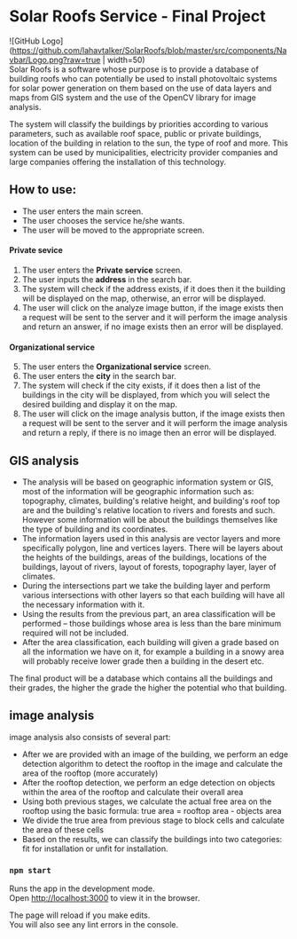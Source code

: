 # Solar Roofs Service - Final Project

![GitHub Logo](https://github.com/lahavtalker/SolarRoofs/blob/master/src/components/Navbar/Logo.png?raw=true | width=50)</br>
Solar Roofs is a software whose purpose is to provide a database of building roofs who can potentially be used to install photovoltaic systems for solar power generation on them based on the use of data layers and maps from GIS system and the use of the OpenCV library for image analysis.

The system will classify the buildings by priorities according to various parameters, such as available roof space, public or private buildings, location of the building in relation to the sun, the type of roof and more.
This system can be used by municipalities, electricity provider companies and large companies offering the installation of this technology.

## How to use:

- The user enters the main screen.
- The user chooses the service he/she wants.
- The user will be moved to the appropriate screen.

#### Private sevice

1. The user enters the **Private service** screen.
2. The user inputs the **address** in the search bar.
3. The system will check if the address exists, if it does then it the building will be displayed on the map, otherwise, an error will be displayed.
4. The user will click on the analyze image button, if the image exists then a request will be sent to the server and it will perform the image analysis and return an answer, if no image exists then an error will be displayed.

#### Organizational service

5. The user enters the **Organizational service** screen.
6. The user enters the **city** in the search bar.
7. The system will check if the city exists, if it does then a list of the buildings in the city will be displayed, from which you will select the desired building and display it on the map.
8. The user will click on the image analysis button, if the image exists then a request will be sent to the server and it will perform the image analysis and return a reply, if there is no image then an error will be displayed.

## GIS analysis

- The analysis will be based on geographic information system or GIS, most of the information will be geographic information such as: topography, climates, building's relative height, and building's roof top are and the building's relative location to rivers and forests and such. However some information will be about the buildings themselves like the type of building and its coordinates.
- The information layers used in this analysis are vector layers and more specifically polygon, line and vertices layers. There will be layers about the heights of the buildings, areas of the buildings, locations of the buildings, layout of rivers, layout of forests, topography layer, layer of climates.
- During the intersections part we take the building layer and perform various intersections with other layers so that each building will have all the necessary information with it.
- Using the results from the previous part, an area classification will be performed – those buildings whose area is less than the bare minimum required will not be included.
- After the area classification, each building will given a grade based on all the information we have on it, for example a building in a snowy area will probably receive lower grade then a building in the desert etc.

The final product will be a database which contains all the buildings and their grades, the higher the grade the higher the potential who that building.

## image analysis

image analysis also consists of several part:

- After we are provided with an image of the building, we perform an edge detection algorithm to detect the rooftop in the image and calculate the area of ​​the rooftop (more accurately)
- After the rooftop detection, we perform an edge detection on objects within the area of ​​the rooftop and calculate their overall area
- Using both previous stages, we calculate the actual free area on the rooftop using the basic formula: true area = rooftop area - objects area
- We divide the true area from previous stage to block cells and calculate the area of ​​these cells
- Based on the results, we can classify the buildings into two categories: fit for installation or unfit for installation.

### `npm start`

Runs the app in the development mode.<br />
Open [http://localhost:3000](http://localhost:3000) to view it in the browser.

The page will reload if you make edits.<br />
You will also see any lint errors in the console.
